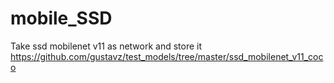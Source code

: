 # mobile_SSD

Take ssd mobilenet v11 as network and store it
https://github.com/gustavz/test_models/tree/master/ssd_mobilenet_v11_coco
